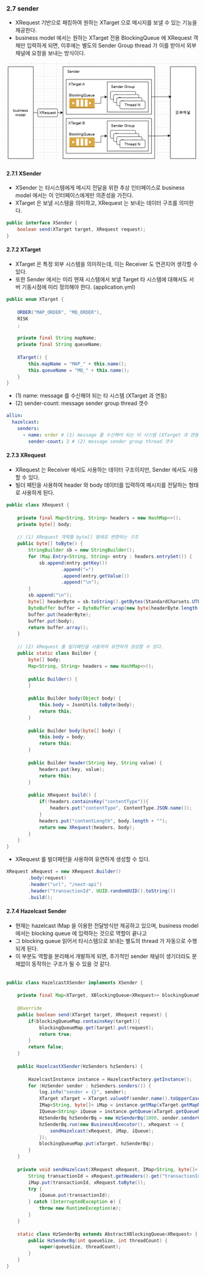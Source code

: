 ### 2.7 sender
- XRequest 기반으로 패킹하여 원하는 XTarget 으로 메시지를 보낼 수 있는 기능을 제공한다.
- business model 에서는 원하는 XTarget 전용 BlockingQueue 에 XRequest 객체만 입력하게 되면, 이후에는 별도의 Sender Group thread 가 이를 받아서 외부채널에 요청을 보내는 방식이다.

![img.png](..%2Fimages%2F2700_sender.png)

#### 2.7.1 XSender
- XSender 는 타시스템에게 메시지 전달을 위한 추상 인터페이스로 business model 에서는 이 인터페이스에게만 의존성을 가진다. 
- XTarget 은 보낼 시스템을 의미하고, XRequest 는 보내는 데이터 구조를 의미한다. 

```java
public interface XSender {
    boolean send(XTarget target, XRequest request);
}
```

#### 2.7.2 XTarget
- XTarget 은 특정 외부 시스템을 의미하는데, 이는 Receiver 도 연관지어 생각할 수 있다. 
- 또한 Sender 에서는 미리 현재 시스템에서 보낼 Target 타 시스템에 대해서도 서버 기동시점에 미리 정의해야 한다. (application.yml)
```java
public enum XTarget {

    ORDER("MAP_ORDER", "MQ_ORDER"),
    RISK
    ;

    private final String mapName;
    private final String queueName;

    XTarget() {
        this.mapName = "MAP_" + this.name();
        this.queueName = "MQ_" + this.name();
    }
}
```

- (1) name: message 를 수신해야 되는 타 시스템 (XTarget 과 연동)
- (2) sender-count: message sender group thread 갯수
```yaml
allin:
  hazelcast:
    senders:
      - name: order # (1) message 를 수신해야 되는 타 시스템 (XTarget 과 연동) 
        sender-count: 2 # (2) message sender group thread 갯수
```


#### 2.7.3 XRequest
- XRequest 는 Receiver 에서도 사용하는 데이터 구조이지만, Sender 에서도 사용할 수 있다. 
- 빌더 패턴을 사용하여 header 와 body 데이터를 입력하여 메시지를 전달하는 형태로 사용하게 된다. 

```java
public class XRequest {

    private final Map<String, String> headers = new HashMap<>();
    private byte[] body;
    
    // (1) XRequest 객체를 byte[] 형태로 변환하는 구조
    public byte[] toByte() {
        StringBuilder sb = new StringBuilder();
        for (Map.Entry<String, String> entry : headers.entrySet()) {
            sb.append(entry.getKey())
                    .append("=")
                    .append(entry.getValue())
                    .append("\n");
        }
        sb.append("\n");
        byte[] headerByte = sb.toString().getBytes(StandardCharsets.UTF_8);
        ByteBuffer buffer = ByteBuffer.wrap(new byte[headerByte.length + body.length]);
        buffer.put(headerByte);
        buffer.put(body);
        return buffer.array();
    }
    
    // (2) XRequest 를 빌더패턴을 사용하여 유연하게 생성할 수 있다. 
    public static class Builder {
        byte[] body;
        Map<String, String> headers = new HashMap<>();

        public Builder() {
        }

        public Builder body(Object body) {
            this.body = JsonUtils.toByte(body);
            return this;
        }

        public Builder body(byte[] body) {
            this.body = body;
            return this;
        }

        public Builder header(String key, String value) {
            headers.put(key, value);
            return this;
        }

        public XRequest build() {
            if(!headers.containsKey("contentType")){
                headers.put("contentType", ContentType.JSON.name());
            }
            headers.put("contentLength", body.length + "");
            return new XRequest(headers, body);
        }
    }
}
```

- XRequest 를 빌더패턴을 사용하여 유연하게 생성할 수 있다. 
```java
XRequest xRequest = new XRequest.Builder()
        .body(request)
        .header("url", "/next-api")
        .header("transactionId", UUID.randomUUID().toString())
        .build();
```

#### 2.7.4 Hazelcast Sender 
- 현재는 hazelcast IMap 을 이용한 전달방식만 제공하고 있으며, business model 에서는 blocking queue 에 입력하는 것으로 역할이 끝나고 
- 그 blocking queue 읽어서 타시스템으로 보내는 별도의 thread 가 자동으로 수행되게 된다. 
- 이 부분도 역할을 분리해서 개발하게 되면, 추가적인 sender 채널이 생기더라도 문제없이 동작하는 구조가 될 수 있을 것 같다.

```java

public class HazelcastXSender implements XSender {

    private final Map<XTarget, XBlockingQueue<XRequest>> blockingQueueMap = new HashMap<>();
    
    @Override
    public boolean send(XTarget target, XRequest request) {
        if(blockingQueueMap.containsKey(target)){
            blockingQueueMap.get(target).put(request);
            return true;
        }
        return false;
    }
    
    public HazelcastXSender(HzSenders hzSenders) {

        HazelcastInstance instance = HazelcastFactory.getInstance();
        for (HzSender sender : hzSenders.senders()) {
            log.info("sender = {}", sender);
            XTarget xTarget = XTarget.valueOf(sender.name().toUpperCase());
            IMap<String, byte[]> iMap = instance.getMap(xTarget.getMapName());
            IQueue<String> iQueue = instance.getQueue(xTarget.getQueueName());
            HzSenderBq hzSenderBq = new HzSenderBq(1000, sender.senderCount());
            hzSenderBq.run(new BusinessXExecutor(), xRequest -> {
                sendHazelcast(xRequest, iMap, iQueue);
            });
            blockingQueueMap.put(xTarget, hzSenderBq);
        }
    }

    private void sendHazelcast(XRequest xRequest, IMap<String, byte[]> iMap, IQueue<String> iQueue) {
        String transactionId = xRequest.getHeaders().get("transactionId");
        iMap.put(transactionId, xRequest.toByte());
        try {
            iQueue.put(transactionId);
        } catch (InterruptedException e) {
            throw new RuntimeException(e);
        }
    }

    static class HzSenderBq extends AbstractXBlockingQueue<XRequest> {
        public HzSenderBq(int queueSize, int threadCount) {
            super(queueSize, threadCount);
        }
    }
}
```